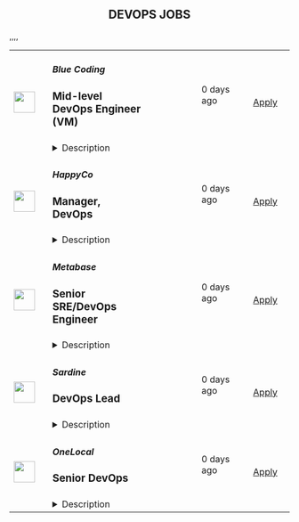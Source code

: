<div align="center"><h2>DEVOPS JOBS</h2></div><table><tr>
                <td width="100" height="100" rowspan="2">
                    <img src="https://media.licdn.com/dms/image/C4D0BAQHlK67hgnhzQw/company-logo_200_200/0/1631346154820?e=2147483647&v=beta&t=_R2Ssj7L_f4xqmSCcq0nOLCyCz0QN2lFnHssxxhj3YY" width="38px" height="auto">
                </td>
                <td width="300">
                    <h5>Blue Coding</h5>
                    <h3>Mid-level DevOps Engineer (VM)</h3>
                </td>
                <td width="300">
                    <code></code>
                </td>
                <td width="200">
                <text>0 days ago</text>
                </td>
                <td width="100" rowspan="2">
                <a href="https://jobs.lever.co/bluecoding/374a6bdd-cff8-416d-85a2-947f6106bcc2" align="right" target="_blank">Apply</a>
                </td>
            </tr>
            <tr>
                <td colspan="3">
                <details><summary>Description</summary>
                <div><i style="font-size: 18px">Do you want to earn a salary in USD?&nbsp;</i></div><div><i style="font-size: 18px">Would you like to work from wherever you want?</i></div><div><i style="font-size: 18px">Would you like to be a part of the leading next-gen software developers?&nbsp;</i></div><div><br></div><div><b style="font-size: 24px">Hi, you finally found us!</b><span style="font-size: 24px">&nbsp;</span></div><div><br></div><div><b style="font-size: 24px">Why work at Blue Coding?</b><span style="font-size: 24px">&nbsp;</span></div><div><br></div><div>At Blue Coding we specialize in hiring excellent developers and amazing people from all over Latin America and other parts of the world. For the past 10 years, we’ve helped cutting-edge companies in the United States and Canada -both large and small, build great development teams and develop great products. Online shops, digital agencies, SaaS providers, and software consulting firms are a few of our clients. Our team of over 100 engineers is distributed in more than 10 countries across the Americas. We are a fully remote company working with a wide array of technologies and have expertise in every stage of the software development process.&nbsp;&nbsp;</div><div><br></div><div>Our team is highly connected, united, and culturally diverse, and our collaborators are involved in many initiatives around the world, from wildlife preservation to volunteering at local charities. We also participate in group activities like movie nights, trivia, and meme competitions. We stand for honesty, fairness, respect, efficiency, hard work, and cooperation.</div><div><br></div><div><b style="font-size: 24px">What are we looking for?</b></div><div><br></div><div>In this opportunity, we are looking for a Mid-level DevOps Engineer to work with one of our foreign clients, who is a market leader in the consultation, design, procurement, implementation, and ongoing managed services for technology services for mid to large global enterprises. As a Telecom Managed Service company, they partner with over 300 service providers globally to help customers with technology design and find the best solutions to meet their needs.</div><div><br></div><div>If you are independent, a great communicator, a problem solver, and have strong attention to detail, this is a great fit for you! Our jobs are fully remote – as long as you have the skills and can get the work done well, you can work anywhere in the listed countries you want.</div><div><br></div><div>If you have the skills and can get the job done, join us and work from anywhere you want!</div><h3>Here are some of the exciting day-to-day challenges you will face in this role:</h3><li>Provision and manage EC2 instances, including AMI management, instance scaling, EBS volumes, and patching</li><li>&nbsp;Configure and maintain VPCs, subnets, route tables, security groups, and NAT gateways</li><li>&nbsp;Manage S3 buckets, lifecycle policies, encryption, and access controls</li><li>&nbsp;Perform routine patching, backups, and maintenance tasks</li><li>&nbsp;Handle incident response and root cause analysis related to AWS resources</li><li>&nbsp;Monitor resource utilization and optimize for performance and cost</li><li>&nbsp;Implement and manage IAM roles, policies, and least-privilege access</li><li>&nbsp;Document architecture, changes, and standard operating procedures</li><li>Assist IT Team with other projects, initiatives, or tasks as needed</li>,<h3>You will shine if you have:</h3><li>3+ years of experience in a DevOps, Cloud Engineer, or similar role</li><li>Hands-on experience with AWS services, including: EC2 (AMI management, scaling, EBS volumes, patching), VPCs, subnets, route tables, security groups, NAT gateways, S3 (bucket management, lifecycle policies, encryption), and IAM (roles, policies, least-privilege access)</li><li>Experience with infrastructure-as-code tools (e.g., Terraform or CloudFormation)</li><li>Proficiency in scripting languages (e.g., Bash, Python)</li><li>Experience with monitoring and logging tools (e.g., CloudWatch, Datadog)</li><li>Knowledge of CI/CD pipelines and tools (e.g., GitHub Actions, Jenkins)</li><li>Ability to perform routine patching, backups, and maintenance tasks</li><li>Strong skills in incident response and root cause analysis</li><li>Solid understanding of AWS cost optimization and resource monitoring</li><li>Strong documentation skills and ability to maintain SOPs</li><li>Effective communication and collaboration skills</li>,<h3>It doesn't hurt if you also have:</h3><li>AWS certification (e.g., AWS Certified SysOps Administrator or DevOps Engineer)</li><li>Experience with Docker, ECS, or Kubernetes</li><li>Exposure to IT support tasks beyond DevOps responsibilities</li><li>Familiarity with security and compliance frameworks (e.g., SOC2, HIPAA, ISO)</li><li>Experience working in remote or hybrid teams</li>,<h3>Here are some of the perks we offer you:</h3><li>Salary in USD</li><li>Long-term</li><li>Flexible schedule (within US Time zones)</li><li>100% Remote</li><div><b style="font-size: 24px">Hey, you are still here!</b><span style="font-size: 24px">&nbsp;</span></div><div><br></div><div>So, let us ask a few questions. Do you like working in a friendly environment? Are you fluent in English? Do you have a strong work ethic, are detail-oriented and have an ownership mentality? And most importantly do you love music and puppies? If so, then what are you waiting for? Come join our team and become part of this awesome company! We will be expecting you.</div>
                </details>
                </td>
            </tr>,<tr>
                <td width="100" height="100" rowspan="2">
                    <img src="https://avatars.githubusercontent.com/u/1021150?s=200&v=4" width="38px" height="auto">
                </td>
                <td width="300">
                    <h5>HappyCo</h5>
                    <h3>Manager, DevOps</h3>
                </td>
                <td width="300">
                    <code></code>
                </td>
                <td width="200">
                <text>0 days ago</text>
                </td>
                <td width="100" rowspan="2">
                <a href="https://jobs.lever.co/happyco/975b32da-a81c-49c1-a678-e961c2aef4c1" align="right" target="_blank">Apply</a>
                </td>
            </tr>
            <tr>
                <td colspan="3">
                <details><summary>Description</summary>
                <div><b style="font-size: 11pt">HappyCo is a company where people can grow their careers and work with like minded people, with no egos or politics. HappyCo is values driven and offers a flexible, supportive culture. Join HappyCo and <a class="postings-link" href="https://happy.co/media/make-work-happy">Make Work Happy</a>!</b>&nbsp;</div><div><br></div><div><br></div><div><br></div><div><span style="font-size: 16px;">HappyCo is looking for an experienced </span><b style="font-size: 16px;">DevOps Manager</b><span style="font-size: 16px;"> to co-ordinate the development, management and maintenance of our cloud environments, ensuring they are scalable, efficient, and well-optimized for our engineering teams. This role involves overseeing system performance and uptime, refining monitoring processes, and enhancing incident response to reduce downtime. You will also be responsible for upholding security and compliance standards, proactively addressing potential risks. Additionally, you will provide technical leadership and mentorship, fostering a culture of continuous improvement and collaboration. If you thrive on ownership and autonomy and enjoy driving innovation in infrastructure and operations, we’d love to connect!</span></div><div><br></div><div><br></div><div><span style="font-size: 16px;">HappyCo is looking for an experienced </span><b style="font-size: 16px;">DevOps Manager</b><span style="font-size: 16px;"> to co-ordinate the development, management and maintenance of our cloud environments, ensuring they are scalable, efficient, and well-optimized for our engineering teams. This role involves overseeing system performance and uptime, refining monitoring processes, and enhancing incident response to reduce downtime. You will also be responsible for upholding security and compliance standards, proactively addressing potential risks. Additionally, you will provide technical leadership and mentorship, fostering a culture of continuous improvement and collaboration. If you thrive on ownership and autonomy and enjoy driving innovation in infrastructure and operations, we’d love to connect!</span></div><div><br></div><div><br></div><h3>Core Responsibilities:</h3><li><b>Infrastructure</b> - Create and manage cloud infrastructure to support HappyCo software development teams.&nbsp; Improve the reliability, observability, and performance of these systems.</li><li><b>Operations</b> - Monitor the health and performance of production systems.&nbsp; Improve monitoring tooling and effectiveness.&nbsp; Respond to production events.&nbsp; Document issues and incidents.&nbsp; Drive down MTTA and MTTR.</li><li><b>Security/Compliance</b> - Maintain a proactive posture keeping HappyCo ahead of security threats and vulnerabilities.&nbsp; Follow all required processes for security and compliance.</li><li><b>Mentorship/Leadership</b> - Identify, apply, and coach best practices across the team. </li><h3>Week by Week / During your first 2-4 weeks you will:</h3><li>Get to know our leadership, culture, and values</li><li>Complete our HappyCo orientation and onboarding program</li><li>Onboard with the DevOps team</li><li>Familiarize yourself with our systems and tools&nbsp;</li><li>Read our favorite industry primers</li><li>Attend your first Company Wide Meeting (monthly)</li><li>Make your first change in our codebase</li><h3>During your first 1-6 months you will:</h3><li>Get acquainted with the different departments</li><li>Complete deployment and rollbacks in all of our environments</li><li>Familiarize yourself with our on-call runbooks, processes and policies</li><li>Review our monitoring systems and tools to ensure levels are within reasonable parameters and adjust alerts accordingly</li><li>Build a working profile of your team and prepare career development plans for them</li><li>Be able to troubleshoot outages in any environment</li><h3>During your first 6-12 months you will:</h3><li>Build tooling and automation for engineers to improve their velocity to develop, build and deploy code</li><li>Complete your first team feedback, and manager upwards feedback cycle</li><li>Identify key risks and opportunities to be included in the next 12 months of roadmap</li><h3>What you could expect day-to-day</h3><li>Helping teams with build or cloud infrastructure queries</li><li>Add to and deploy from our IaC build pipeline</li><li>Assist with the investigation, management, and resolution of critical incident</li><h3>What we think you need to be successful</h3><li>Infrastructure as Code</li><li>AWS / GCP Cloud Infrastructure and Architecture</li><li>Kubernetes and containerisation</li><li>Build Pipeline, implementation and strategy</li><li>Experience leading teams</li><h3>Keys to optimum happiness at HappyCo</h3><li>Pushing forward in ambiguity while striving for clarity</li><li>Prioritizing for sustained impact vs helping in the moment</li><li>Empowering teams instead of enforcing standards</li><li>Leveraging technology to serve humanity in a way that is accessible to all</li><li>Be a proactive contributor to design and research team culture, with a strong growth mindset</li><li>Experience and understanding of early-stage startups and the challenges they face</li><li>Experience within the multifamily residential property industry</li><li>Previous research experience in an Enterprise B2B SaaS context where you've tackled complex workflows and systems</li><h3>Technologies Used</h3><li>Go, Ruby on Rails, Typescript / React</li><li>Bazel</li><li>GitLab</li><li>Terraform</li><li>Bash</li><li>Kubernetes &amp; Docker</li><div><b>About HappyCo</b></div><div><span style="font-size: 11pt">Founded in 2011, HappyCo (</span><a class="postings-link" style="font-size: 11pt" href="http://www.happy.co/">happy.co</a><span style="font-size: 11pt">) builds mobile and cloud solutions to enable real-time property data. Our flagship product suite 'Happy Property’ has more than 5 million units on its platform.</span></div><div><br></div><div><span style="font-size: 11pt">We’re everyday people with a shared purpose — improving the lives of others. Our team is made up of thinkers, talkers, planners, makers, builders and everything in between. Together, we’re turning our passions into happier communities!&nbsp; </span></div><div><br></div><div><span style="font-size: 11pt">When customers use our software, their communities get stronger. Our tools empower everyone in multifamily property management to improve their operations and maximize returns, which means they’re building better experiences for their residents. Learn more about our </span><a class="postings-link" style="font-size: 11pt" href="https://happyco-inc.wistia.com/medias/1va4woy4m3">Product Vision</a>&nbsp;<span style="font-size: 11pt">here!</span></div><div><br></div><div><b style="font-size: 11pt">Our HappyCo Culture &amp; Values</b></div><div><span style="font-size: 11pt">HappyCo strives to build better communities. So naturally, we are dedicated to making our own community an enjoyable place that lets us do our best work. We’re devoted to building an inclusive, supportive culture that empowers each HappyCo’er to succeed and grow. To learn more about our culture, check out our</span><a class="postings-link" style="font-size: 11pt" href="https://www.glassdoor.com.au/Overview/Working-at-HappyCo-EI_IE1533158.11,18.htm"> Glassdoor</a><span style="font-size: 11pt"> page and our </span><a class="postings-link" style="font-size: 11pt" href="https://happy.co/company/careers">careers page!</a><span style="font-size: 11pt">&nbsp;</span></div><div><br></div><div><span style="font-size: 11pt">HappyCo’s culture is driven by our core values of Make Happiness, Stronger Together, Get Good Sh*t Done, Look Outward First and Kaizen - sounds great, right, but what does this mean for you?&nbsp;</span></div><div><br></div><div><i style="font-size: 11pt">We believe in supporting people to do their best work and thrive, and building a diverse, equitable, and inclusive company is core to our mission. Our goal is to ensure that HappyCo upholds an inclusive environment where all people feel that they are equally respected and valued, whether they are applying for an open position or working at the company. We welcome applicants of any educational background, gender identity and expression, sexual orientation, religion, ethnicity, age, citizenship, socioeconomic status, disability, and veteran status. HappyCo is also committed to providing reasonable accommodations for qualified individuals with disabilities and disabled veterans in our job application procedures.</i></div><div><br></div><div><i style="font-size: 15px">A note to Recruitment Agencies: Please don’t reach out to us about our roles -- we’ve got it covered. We don’t accept unsolicited agency resumes and HappyCo is not responsible for any fees related to unsolicited resumes</i></div><div><b style="font-size: 11pt">HappyCo is a company where people can grow their careers and work with like minded people, with no egos or politics. HappyCo is values driven and offers a flexible, supportive culture. Join HappyCo and <a href="https://happy.co/media/make-work-happy" class="postings-link">Make Work Happy</a>!</b>&nbsp;</div><div><br></div><div><br></div>
                </details>
                </td>
            </tr>,<tr>
                <td width="100" height="100" rowspan="2">
                    <img src="https://avatars.githubusercontent.com/u/10520629?s=200&v=4" width="38px" height="auto">
                </td>
                <td width="300">
                    <h5>Metabase</h5>
                    <h3>Senior SRE/DevOps Engineer</h3>
                </td>
                <td width="300">
                    <code></code>
                </td>
                <td width="200">
                <text>0 days ago</text>
                </td>
                <td width="100" rowspan="2">
                <a href="https://jobs.lever.co/metabase/1b702919-4d0b-4085-baec-8947f9b7e4ee" align="right" target="_blank">Apply</a>
                </td>
            </tr>
            <tr>
                <td colspan="3">
                <details><summary>Description</summary>
                <div>Metabase is the easiest way for people to get insights from their data, from tiny startups who get up and running quickly to major corporations with tens of thousands of users. That's why people <a class="postings-link" href="https://www.metabase.com/love">love us</a>.</div><div><br></div><div>We bring data tools with the elegance and simplicity of consumer products to the crufty world of enterprise business intelligence. We provide an opinionated open source starting point for how companies should measure, analyze and share their data, which is used by tens of thousands of companies.</div><div><br></div><div>Tens of thousands of companies use Metabase every day to answer questions about their data. While we seek to become the de-facto self-managed open source analytics software for organizations everywhere, many customers want an ability to use Metabase without worrying about the operational details of self-hosting. That’s why we recently launched our Metabase Cloud product. We’re looking for operations engineers to help build out and run our new and quickly growing ‘Metabase Cloud’ hosted product.</div><div>Tens of thousands of companies use Metabase every day to answer questions about their data. While we seek to become the de-facto self-managed open source analytics software for organizations everywhere, many customers want an ability to use Metabase without worrying about the operational details of self-hosting. That’s why we recently launched our Metabase Cloud product. We’re looking for operations engineers to help build out and run our new and quickly growing ‘Metabase Cloud’ hosted product.</div><h3>You will:</h3><li>Own and operate our application stack and AWS infrastructure to orchestrate and manage our hosted customer instances of Metabase</li><li>Debug runtime issues across the different levels of our application stack and hosting stack.</li><li>Develop and build our internal tooling and automation to manage the lifecycle of a hosted Metabase installation, from purchase to deployment, zero-downtime upgrades, and general operational health</li><li>Continuously improve our automated deployments and testing</li><h3>We're looking for someone who:</h3><li>Is thoughtful and careful</li><li>Compulsively automates everything and documents it</li><li>Is able to make solid technical judgements and back them up articulately</li><li>Has at least 5 years of experience building and operating <b>production</b> infrastructure, ideally on public cloud</li><li>Strong <b>Kubernetes</b> and <b>AWS </b>experience</li><li>Strong experience with IaC and <b>Terraform</b></li><li>Can write high quality and readable code in a modern language (e.g. Python, Go, etc.)</li><li>Experience with modern monitoring stacks (e.g Prometheus/Grafana/Datadog) </li><h3>Projects you could work on:</h3><li>Multi-region hosting </li><li>Automate EKS cluster provisioning </li><li>Extend our CRDs and Operators </li><li>Improve the RDS sharding strategy for our multi-tenant platform</li><li>Unify and improve our CI/CD platforms</li><li>Collaborate with core application developers on changes to improve our application metrics, deployment speeds and CI integration.</li><li>Maintain our SOC2 compliance and security posture </li><div><br></div><div><br></div><div>We're a global team (50% outside the US), fully distributed (from Thailand to California), who get things done asynchronously, with plenty of uninterrupted time, supporting each other to do the best work of our careers. We offer flexibility (define your own schedule and work from wherever you want), autonomy, and an environment that fosters growth, learning, and development. We're relentlessly user-focused and believe in building long-term value, not short-term hacks. And we raised a $30M Series B to take our approach to the next level for years to come.</div><div><br></div><div><span style="font-size: 10px">For U.S. applicants: Metabase participates in the federal E-Verify program, which confirms employment authorization of newly hired U.S. based employees. E-Verify is not used as a tool to pre-screen candidates and is only initiated upon hire.</span></div><div><br></div><div><span style="font-size: 10px"><a href="https://www.e-verify.gov/sites/default/files/everify/posters/EVerifyParticipationPoster.pdf"><u>E-Verify Participation Notice</u></a> (English/Spanish)</span></div><div><span style="font-size: 10px"><a href="https://www.e-verify.gov/sites/default/files/everify/posters/IER_RightToWorkPoster%20Eng_Es.pdf"><u>Right to Work Notice</u></a> (English/Spanish)</span></div><div>Metabase is the easiest way for people to get insights from their data, from tiny startups who get up and running quickly to major corporations with tens of thousands of users. That's why people <a href="https://www.metabase.com/love" class="postings-link">love us</a>.</div><div><br></div><div>We bring data tools with the elegance and simplicity of consumer products to the crufty world of enterprise business intelligence. We provide an opinionated open source starting point for how companies should measure, analyze and share their data, which is used by tens of thousands of companies.</div>
                </details>
                </td>
            </tr>,<tr>
                <td width="100" height="100" rowspan="2">
                    <img src="https://avatars.githubusercontent.com/u/65879301?s=200&v=4" width="38px" height="auto">
                </td>
                <td width="300">
                    <h5>Sardine</h5>
                    <h3>DevOps Lead </h3>
                </td>
                <td width="300">
                    <code></code>
                </td>
                <td width="200">
                <text>0 days ago</text>
                </td>
                <td width="100" rowspan="2">
                <a href="https://jobs.ashbyhq.com/sardine/7017acff-c1fa-4795-b56c-0dcd336687c5" align="right" target="_blank">Apply</a>
                </td>
            </tr>
            <tr>
                <td colspan="3">
                <details><summary>Description</summary>
                <p style="min-height:1.5em"><strong>Who we are:</strong></p><p style="min-height:1.5em">We are a leader in fraud prevention and AML compliance. Our platform uses device intelligence, behavior biometrics, machine learning, and AI to stop fraud before it happens. Today, over 300 banks, retailers, and fintechs worldwide use Sardine to stop identity fraud, payment fraud, account takeovers, and social engineering scams. We have raised $145M from world-class investors, including Andreessen Horowitz, Activant, Visa, Experian, FIS, and Google Ventures.</p><p style="min-height:1.5em"></p><p style="min-height:1.5em"><strong>Our culture:</strong></p><ul style="min-height:1.5em"><li><p style="min-height:1.5em">We have hubs in the Bay Area, NYC, Austin, and Toronto. However, we maintain a remote-first work culture. #WorkFromAnywhere</p></li><li><p style="min-height:1.5em">We hire talented, self-motivated individuals with extreme ownership and high growth orientation. </p></li><li><p style="min-height:1.5em">We value performance and not hours worked. We believe you shouldn't have to miss your family dinner, your kid's school play, friends get-together, or doctor's appointments for the sake of adhering to an arbitrary work schedule.</p></li></ul><p style="min-height:1.5em"></p><p style="min-height:1.5em"><strong>Location:</strong></p><ul style="min-height:1.5em"><li><p style="min-height:1.5em">Remote - US or Canada</p></li><li><p style="min-height:1.5em">From Home / Beach / Mountain / Cafe / Anywhere!</p></li><li><p style="min-height:1.5em">We are a remote-first company with a globally distributed team. You can find your productive zone and work from there.</p></li></ul><p style="min-height:1.5em"></p><p style="min-height:1.5em"><strong>About the Role:</strong></p><p style="min-height:1.5em">As a DevOps Lead at Sardine, you'll play a critical role in evolving our infrastructure and platform tooling to support a growing engineering team. This is a hands-on technical leadership role where you’ll drive key initiatives across deployment, observability, and developer productivity.</p><p style="min-height:1.5em">You’ll work closely with application engineers, QA, and cross-functional stakeholders to ensure our systems are reliable, scalable, and cost-efficient. The role involves building and maintaining CI/CD pipelines, improving system observability, optimizing cloud usage, and strengthening our platform’s resilience. While we have core tools in place, we’re looking for someone who can both own and elevate them by identifying gaps, improving automation, and proactively driving improvements.</p><p style="min-height:1.5em">This is an ideal role for someone who brings deep technical expertise, thrives in high-ownership environments, and is excited to shape the future of DevOps.</p><p style="min-height:1.5em"></p><p style="min-height:1.5em"><strong>What you'll be doing: </strong></p><ul style="min-height:1.5em"><li><p style="min-height:1.5em">Own and evolve our DevOps and platform engineering function, from build and deployment pipelines to monitoring, infrastructure as code, and cost optimization.</p></li><li><p style="min-height:1.5em">Design and maintain CI/CD pipelines that are secure, scalable, and built to support rapid product iterations without sacrificing stability.</p></li><li><p style="min-height:1.5em">Improve observability via Datadog, GCP, and custom dashboards.</p></li><li><p style="min-height:1.5em">Enable developer productivity by creating internal tooling, reusable modules, and simplifying infrastructure for other engineering teams.</p></li><li><p style="min-height:1.5em">Drive cost-efficiency and performance improvements across our infrastructure.</p></li><li><p style="min-height:1.5em">Help teams define and measure SLOs, SLIs, and SLAs, setting the standard for how we think about system health and reliability.</p></li><li><p style="min-height:1.5em">Play a key role in shaping our engineering culture, DevOps best practices, and influencing our long-term infrastructure roadmap.</p></li><li><p style="min-height:1.5em">Work cross-functionally with backend eng, security, finance, and other teams. </p><p style="min-height:1.5em"></p></li></ul><p style="min-height:1.5em"><strong>What you'll need: </strong></p><ul style="min-height:1.5em"><li><p style="min-height:1.5em">6+ years of experience in DevOps, SRE, or software engineering roles, ideally in high-growth startup environments.</p></li><li><p style="min-height:1.5em">Proficiency in Python or Go, with strong software engineering fundamentals.</p></li><li><p style="min-height:1.5em">Proven ownership of production infrastructure and platform tooling, with strong debugging skills and the ability to troubleshoot complex distributed systems.</p></li><li><p style="min-height:1.5em">Deep experience with Kubernetes and tools like ArgoCD, Helm, and Terraform.</p></li><li><p style="min-height:1.5em">Familiarity with GCP (preferred) or other major cloud providers, with a focus on cost and performance optimization.</p></li><li><p style="min-height:1.5em">Strong experience building CI/CD pipelines and internal developer tooling from the ground up.</p></li><li><p style="min-height:1.5em">Hands-on experience with observability tools like Prometheus or Datadog, and participation in an on-call rotation.</p></li></ul><p style="min-height:1.5em"></p><p style="min-height:1.5em"><strong>Compensation:</strong> Base pay range of $180,000 - $220,000 + Series C equity with tremendous upside potential + Attractive benefits</p><p style="min-height:1.5em"></p><p style="min-height:1.5em">The compensation offered for this role will depend on various factors, including the candidate's location, qualifications, work history, and interview performance, and may differ from the stated range.</p><p style="min-height:1.5em"></p><p style="min-height:1.5em"><strong>Benefits we offer:</strong></p><ul style="min-height:1.5em"><li><p style="min-height:1.5em">Generous compensation in cash and equity</p></li><li><p style="min-height:1.5em">Early exercise for all options, including pre-vested</p></li><li><p style="min-height:1.5em">Work from anywhere: Remote-first Culture</p></li><li><p style="min-height:1.5em">Flexible paid time off, Year-end break, Self care days off</p></li><li><p style="min-height:1.5em">Health insurance, dental, and vision coverage for employees and dependents - <em>US and Canada specific</em></p></li><li><p style="min-height:1.5em">4% matching in 401k / RRSP - <em>US and Canada specific</em></p></li><li><p style="min-height:1.5em">MacBook Pro delivered to your door</p></li><li><p style="min-height:1.5em">One-time stipend to set up a home office — desk, chair, screen, etc.</p></li><li><p style="min-height:1.5em">Monthly meal stipend</p></li><li><p style="min-height:1.5em">Monthly social meet-up stipend</p></li><li><p style="min-height:1.5em">Annual health and wellness stipend</p></li><li><p style="min-height:1.5em">Annual Learning stipend</p></li><li><p style="min-height:1.5em">Unlimited access to an expert financial advisory</p></li></ul><p style="min-height:1.5em"></p><p style="min-height:1.5em">Join a fast-growing company with world-class professionals from around the world. If you are seeking a meaningful career, you found the right place, and we would love to hear from you.</p>
                </details>
                </td>
            </tr>,<tr>
                <td width="100" height="100" rowspan="2">
                    <img src="https://photos.wellfound.com/startups/i/257661-3abe9f68928f2e0407dca967aca86e67-medium_jpg.jpg" width="38px" height="auto">
                </td>
                <td width="300">
                    <h5>OneLocal</h5>
                    <h3>Senior DevOps</h3>
                </td>
                <td width="300">
                    <code></code>
                </td>
                <td width="200">
                <text>0 days ago</text>
                </td>
                <td width="100" rowspan="2">
                <a href="https://job-boards.greenhouse.io/onelocal/jobs/5346874004" align="right" target="_blank">Apply</a>
                </td>
            </tr>
            <tr>
                <td colspan="3">
                <details><summary>Description</summary>
                &lt;p&gt;OneLocal is transforming the B2B sector with its innovative white-label marketing platform. Drawing on years of proven success in accelerating local business growth, we&#39;ve fine-tuned our expertise in developing unparalleled digital presences for thousands of merchants. Now, we&#39;re strategically partnering with leading software providers and franchisors to deliver a comprehensive, in-house marketing powerhouse for their SMB clients. Our sophisticated, AI-driven agency-in-a-box equips merchants with the competitive advantage essential for achieving market dominance and driving business expansion.&lt;/p&gt;
&lt;p&gt;We are looking for talented and passionate individuals to embed the latest AI technology into our platform. We pride ourselves in our open and dynamic culture, our diversity, and being committed to a workplace where we all feel that we can be ourselves.&lt;/p&gt;
&lt;p&gt;&lt;strong&gt;Job Overview&lt;/strong&gt;&lt;/p&gt;
&lt;p&gt;We are on the hunt for a seasoned Senior DevOps Engineer with a strong background in cloud observability, container orchestration, cloud operations, and incident response. The ideal candidate will have experience working with FinOps, CICD, developer tools, repository and source control architecture, developer build environments, and ensuring data storage efficiency.&lt;/p&gt;
&lt;p&gt;&lt;strong&gt;Essential Duties and Responsibilities:&lt;/strong&gt;&lt;/p&gt;
&lt;ul&gt;
&lt;li&gt;&amp;nbsp;Cloud Observability: Implement and manage advanced cloud observability tools to monitor and optimize system performance, ensuring high availability and reliability for our service offerings.&lt;/li&gt;
&lt;li&gt;&amp;nbsp;Cloud Expertise: Demonstrate proficiency in one of the major cloud platforms (AWS, Azure, or Google Cloud) to architect, manage, and optimize scalable cloud infrastructures.&lt;/li&gt;
&lt;li&gt;&amp;nbsp;Operations &amp;amp; Incident Response: Lead the incident response process utilizing tools like PagerDuty or equivalent to ensure swift identification, management, and resolution of critical issues, maintaining service continuity.&lt;/li&gt;
&lt;li&gt;&amp;nbsp;FinOps: Analyze and manage cloud costs effectively using FinOps principles, employing various tools and aggregators to ensure cost efficiency and resource optimization.&lt;/li&gt;
&lt;li&gt;&amp;nbsp;CICD: Design, implement, and maintain continuous integration and continuous deployment (CICD) pipelines to enhance development workflows and delivery cycles.&lt;/li&gt;
&lt;li&gt;&amp;nbsp;Developer Tools: Advance the use of modern developer tools, including AI-powered assistants like GitHub Copilot, to streamline coding practices and enhance overall productivity.&lt;/li&gt;
&lt;li&gt;&amp;nbsp;Repository and Source Control Architecture: Architect and manage repository structures and source control processes to support development teams in effectively collaborating and maintaining code quality.&lt;/li&gt;
&lt;li&gt;&amp;nbsp;Developer Build Environments: Create and optimize developer build environments to facilitate smooth and efficient development, testing, and deployment processes.&lt;/li&gt;
&lt;li&gt;&amp;nbsp;Data Storage Efficiency: Design strategies and systems for efficient data storage, ensuring optimal performance, cost management, and scalability of storage solutions.&lt;/li&gt;
&lt;/ul&gt;
&lt;p&gt;&lt;strong&gt;Requirements:&lt;/strong&gt;&lt;/p&gt;
&lt;ul&gt;
&lt;li&gt;Minimum of 5 years of relevant experience in a DevOps role, with a focus on cloud observability, container orchestration, and cloud operations.&lt;/li&gt;
&lt;li&gt;Cloud Expertise: In-depth knowledge and hands-on experience with one of the major cloud platforms (AWS, Azure, Google Cloud).&lt;/li&gt;
&lt;li&gt;Incident Response: Familiarity with incident management tools like PagerDuty or equivalent, with a track record of handling and resolving critical incidents.&lt;/li&gt;
&lt;li&gt;FinOps: Strong understanding of Financial Operations (FinOps) principles and experience with tools and techniques for managing cloud costs.&lt;/li&gt;
&lt;li&gt;CICD Pipelines: Demonstrable experience in designing and maintaining CICD pipelines using tools such as Jenkins, GitLab CI, or similar.&lt;/li&gt;
&lt;li&gt;Source Control: Expertise in repository management and source control systems, particularly with Git, GitHub, GitLab, or similar platforms.&lt;/li&gt;
&lt;li&gt;Build Environments: Experience in creating and optimizing developer build environments, ensuring they are efficient and conducive to high-quality code production.&lt;/li&gt;
&lt;li&gt;Data Storage: Proficiency in designing and managing data storage solutions that balance performance with cost-efficiency, considering scalability requirements.&lt;/li&gt;
&lt;li&gt;Problem-Solving Skills: Strong analytical and troubleshooting skills to resolve complex technical issues and optimize system performance.&lt;/li&gt;
&lt;li&gt;Collaboration: Excellent communication and collaboration skills to work effectively with cross-functional teams, fostering a culture of continuous improvement.&lt;/li&gt;
&lt;li&gt;Experience in implementing and managing Infrastructure as Code (IaC) tools such as Terraform and Pulumi&lt;/li&gt;
&lt;/ul&gt;
&lt;p&gt;&lt;strong&gt;Plus&lt;/strong&gt;&lt;/p&gt;
&lt;ul&gt;
&lt;li&gt;AWS specialization and certification&lt;/li&gt;
&lt;li&gt;Familiarity with security best practices and compliance standards in cloud environments.&lt;/li&gt;
&lt;li&gt;Developer Tools: Proficiency with modern developer tools, including AI-powered assistants like GitHub Copilot, and a solid understanding of their impact on the development lifecycle.&lt;/li&gt;
&lt;/ul&gt;
&lt;p&gt;&lt;strong&gt;Why You’ll Love Working Here:&lt;/strong&gt;&lt;/p&gt;
&lt;ul&gt;
&lt;li&gt;Remote first: We have committed to a remote-first work environment. This means our roles are open to candidates who can work between the core hours of 9am - 5pm EST&lt;/li&gt;
&lt;li&gt;3 weeks paid vacation + 5 paid personal days&lt;/li&gt;
&lt;li&gt;Stock options in a YC backed start-up&lt;/li&gt;
&lt;li&gt;Virtual social events: coffee chats with your colleagues and weekly happy hours!&lt;/li&gt;
&lt;/ul&gt;
&lt;p&gt;At OneLocal, we are committed to building and fostering an environment where our employees feel included, valued, and heard. Our belief is that a strong commitment to diversity and inclusion enables us to truly create the best company culture possible. We strongly encourage applications from candidates of all backgrounds, experience, and perspectives regardless of race, gender, sexual orientation, marital status, age, citizenship, disability, and national origin.&lt;/p&gt;
                </details>
                </td>
            </tr></table>